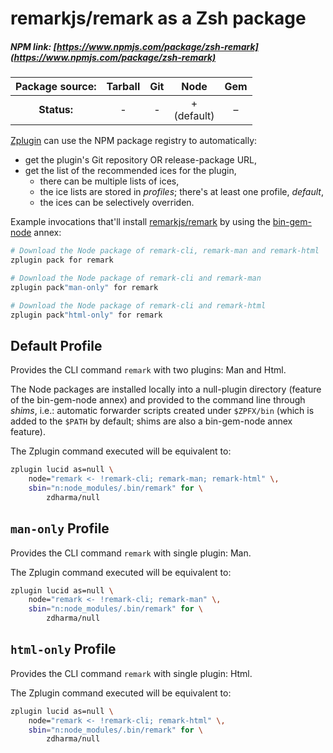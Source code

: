 # remarkjs/remark as a Zsh package

##### NPM link: [https://www.npmjs.com/package/zsh-remark](https://www.npmjs.com/package/zsh-remark)

| **Package source:** | Tarball | Git | Node | Gem |
|:-------------------:|:-------:|:---:|:----:|:---:|
| **Status:**         |    -    |  -  |  + <br> (default)  |  –  |

[Zplugin](https://github.com/zdharma/zplugin) can use the NPM package registry
to automatically:

- get the plugin's Git repository OR release-package URL,
- get the list of the recommended ices for the plugin,
    - there can be multiple lists of ices,
    - the ice lists are stored in *profiles*; there's at least one profile, *default*,
    - the ices can be selectively overriden.

Example invocations that'll install
[remarkjs/remark](https://github.com/remarkjs/remark) by using the
[bin-gem-node](https://github.com/zplugin/z-a-bin-gem-node) annex:

```zsh
# Download the Node package of remark-cli, remark-man and remark-html
zplugin pack for remark

# Download the Node package of remark-cli and remark-man
zplugin pack"man-only" for remark

# Download the Node package of remark-cli and remark-html
zplugin pack"html-only" for remark
```

## Default Profile

Provides the CLI command `remark` with two plugins: Man and Html.

The Node packages are installed locally into a null-plugin directory (feature of
the bin-gem-node annex) and provided to the command line through *shims*, i.e.:
automatic forwarder scripts created under `$ZPFX/bin` (which is added to the
`$PATH` by default; shims are also a bin-gem-node annex feature).

The Zplugin command executed will be equivalent to:

```zsh
zplugin lucid as=null \
    node="remark <- !remark-cli; remark-man; remark-html" \,
    sbin="n:node_modules/.bin/remark" for \
        zdharma/null
```

## `man-only` Profile

Provides the CLI command `remark` with single plugin: Man.

The Zplugin command executed will be equivalent to:

```zsh
zplugin lucid as=null \
    node="remark <- !remark-cli; remark-man" \,
    sbin="n:node_modules/.bin/remark" for \
        zdharma/null
```

## `html-only` Profile

Provides the CLI command `remark` with single plugin: Html.

The Zplugin command executed will be equivalent to:

```zsh
zplugin lucid as=null \
    node="remark <- !remark-cli; remark-html" \,
    sbin="n:node_modules/.bin/remark" for \
        zdharma/null
```

<!-- vim:set ft=markdown tw=80 fo+=an1 autoindent: -->
